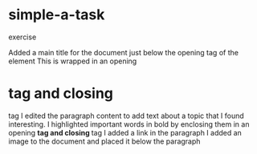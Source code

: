 # simple-a-task
exercise

  Added a main title for the document just below the opening tag of the <body> element
  This is wrapped in an opening <h1> tag and closing </h1> tag
  I edited the paragraph content to add text about a topic that I found interesting.
  I highlighted important words in bold by enclosing them in an opening <strong> tag and closing </strong> tag
  I added a link in the paragraph
  I added an image to the document and placed it below the paragraph
